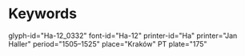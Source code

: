 # Keywords
glyph-id="Ha-12_0332"
font-id="Ha-12"
printer-id="Ha"
printer="Jan Haller"
period="1505–1525"
place="Kraków"
PT plate="175"

